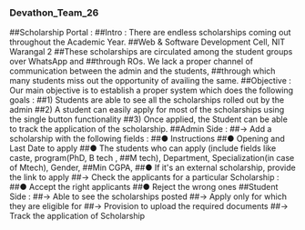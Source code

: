 ### Devathon_Team_26

##Scholarship Portal :
##Intro : There are endless scholarships coming out throughout the Academic Year.
##Web & Software Development Cell, NIT Warangal 2
##These scholarships are circulated among the student groups over WhatsApp and
##through ROs. We lack a proper channel of communication between the admin and the students,
##through which many students miss out the opportunity of availing the same.
##Objective : Our main objective is to establish a proper system which does the following goals :
##1) Students are able to see all the scholarships rolled out by the admin
##2) A student can easily apply for most of the scholarships using the single button functionality
##3) Once applied, the Student can be able to track the application of the scholarship.
##Admin Side :
##→ Add a scholarship with the following fields :
##● Instructions
##● Opening and Last Date to apply
##● The students who can apply (include fields like caste, program(PhD, B tech ,
##M tech), Department, Specialization(in case of Mtech), Gender,
##Min CGPA,
##● If it's an external scholarship, provide the link to apply
##→ Check the applicants for a particular Scholarship :
##● Accept the right applicants
##● Reject the wrong ones
##Student Side :
##→ Able to see the scholarships posted
##→ Apply only for which they are eligible for
##→ Provision to upload the required documents
##→ Track the application of Scholarship
